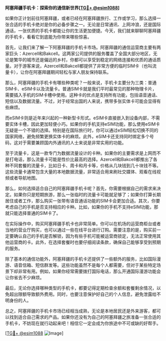 **阿塞拜疆手机卡：探索你的通信新世界[[TG💪+ @esim1088](https://t.me/s/esim1088)]**

如果你正计划前往阿塞拜疆，或者已经在阿塞拜疆旅行、工作或学习，那么选择一张合适的手机卡绝对是你的必备步骤之一。无论是日常通讯、上网冲浪，还是国际通话，一张优质的手机卡都能让你的生活更加便捷。今天，我们就来聊聊阿塞拜疆的手机卡，看看它到底能为你带来哪些惊喜。

首先，让我们来了解一下阿塞拜疆的手机卡市场。阿塞拜疆的通信运营商主要有两家巨头：Azercell和Bakcell。这两家公司提供的服务覆盖了全国大部分地区，无论是繁华的城市还是偏远的乡村，你都可以享受到稳定的网络连接和优质的通话质量。对于游客来说，Azercell和Bakcell都提供了非常方便的临时SIM卡（也叫流量卡），让你在阿塞拜疆期间轻松与家人朋友保持联系。

那么，阿塞拜疆的手机卡有哪些种类呢？一般来说，手机卡主要分为三类：普通SIM卡、eSIM卡以及流量卡。普通SIM卡就是我们平时最常见的那种物理卡片，需要插入手机的SIM卡槽中使用。这种卡的优点是支持所有功能，包括语音通话、短信以及数据流量。不过，对于经常出国的人来说，携带多张实体卡可能会显得有些麻烦。

而eSIM卡则是近年来兴起的一种新型卡形式。eSIM卡直接嵌入到设备内部，不需要实体卡槽，因此更加轻便小巧。如果你的手机支持eSIM功能，那么使用eSIM卡无疑是一个不错的选择。特别是在国际旅行时，你可以通过eSIM轻松切换不同的国家网络，避免频繁更换实体卡的麻烦。此外，eSIM卡还支持同时绑定多个号码，这对于需要兼顾国内外通讯的人士来说是非常实用的功能。

至于流量卡，这是一款专门为数据流量设计的卡种。如果你的主要需求是上网而不是打电话，那么流量卡可能是性价比最高的选择。Azercell和Bakcell都推出了各种不同套餐的流量卡，比如日卡、周卡和月卡等，价格从几块钱到几十块钱不等。这些流量卡通常包含大量的本地数据流量，非常适合用来刷社交媒体、观看在线视频或者导航地图。

那么，如何选择适合自己的阿塞拜疆手机卡呢？首先，你需要根据自己的需求来决定。如果你只是短期旅游，那么一张临时的流量卡可能就足够了；如果你打算长期居住或者工作，那么购买一张带有语音通话功能的SIM卡会更加合适。其次，你要考虑自己的手机是否支持相应的卡种。比如，如果你的手机不支持eSIM功能，那就只能选择普通的SIM卡了。

在实际操作中，购买阿塞拜疆手机卡也非常简单。你可以在机场的运营商柜台或者当地的营业厅购买，也可以通过一些在线平台进行订购。需要注意的是，购买前一定要确认自己的手机是否解锁，因为有些手机可能被运营商锁定，无法正常使用其他运营商的卡。此外，在选择套餐时也要仔细阅读条款，确保自己能够享受到预期的服务。

除了基本的通信功能外，阿塞拜疆的手机卡还提供了一些额外的服务，比如国际漫游、语音信箱、短信群发等。这些功能虽然不是每个人都需要，但对于某些特定场景下却非常有用。例如，如果你经常需要拨打国际电话，那么开通国际漫游功能会让你省去不少麻烦。

最后，无论你选择哪种类型的手机卡，都要记得定期检查余额和套餐剩余情况，以免超出限额导致额外费用。同时，也要注意保护好自己的个人信息，避免泄露给不明身份的人。

总之，阿塞拜疆的手机卡市场已经相当成熟，无论是本地居民还是外来游客，都可以找到适合自己需求的产品。如果你还没有为自己的阿塞拜疆之旅准备一张合适的手机卡，不妨现在就行动起来吧！相信它一定会成为你旅途中不可或缺的好帮手。

[[TG💪+ @esim1088](https://t.me/s/esim1088) ![Image](https://i.postimg.cc/4NQfJmqS/Snipaste-2025-05-13-00-14-12.png)]